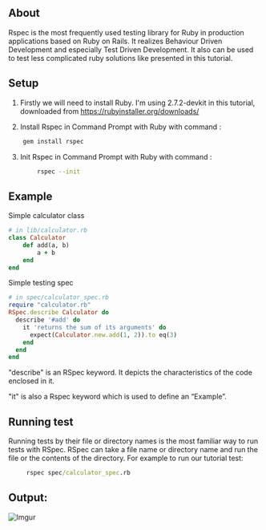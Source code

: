 
## About
  Rspec  is the most frequently used testing library for Ruby in production applications based on Ruby on Rails.
  It realizes Behaviour Driven Development and especially Test Driven Development. It also can be used to test 
  less complicated ruby solutions like presented in this tutorial.

  
## Setup
1. Firstly we will need to install Ruby. 
I'm using 2.7.2-devkit in this tutorial, downloaded from https://rubyinstaller.org/downloads/

2. Install Rspec in Command Prompt with Ruby with command :
``` bash
    gem install rspec
```
3.  Init Rspec in Command Prompt with Ruby with command :

``` bash
        rspec --init
```


## Example 
Simple calculator class

``` Ruby
# in lib/calculator.rb
class Calculator
	def add(a, b)
  		a + b
	end
end
```


Simple testing spec
``` Ruby
# in spec/calculator_spec.rb
require "calculator.rb"
RSpec.describe Calculator do
  describe '#add' do
    it 'returns the sum of its arguments' do
      expect(Calculator.new.add(1, 2)).to eq(3)
    end
  end
end
```
"describe" is an RSpec keyword. It depicts the characteristics of the code enclosed in it.

"it" is also a Rspec keyword which is used to define an “Example”.

## Running test
Running tests by their file or directory names is the most familiar way to run tests with RSpec. RSpec can take a file name or directory name and run the file or the contents of the directory.
For example to run our tutorial test:
``` cmd
	 rspec spec/calculator_spec.rb

```

## Output:

  ![Imgur](https://i.imgur.com/4YVAamp.png)

    

